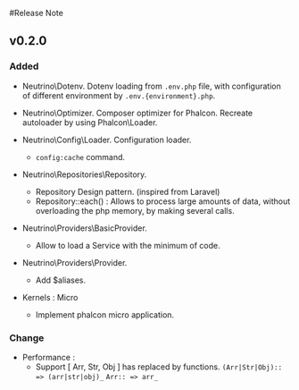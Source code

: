#Release Note

## v0.2.0

### Added
- Neutrino\Dotenv. Dotenv loading from `.env.php` file, with configuration of different environment by `.env.{environment}.php`.

- Neutrino\Optimizer. Composer optimizer for Phalcon. Recreate autoloader by using Phalcon\Loader.

- Neutrino\Config\Loader. Configuration loader.
  - `config:cache` command.
  
- Neutrino\Repositories\Repository. 
  - Repository Design pattern. (inspired from Laravel)
  - Repository::each() : Allows to process large amounts of data, without overloading the php memory, by making several calls.
  
- Neutrino\Providers\BasicProvider. 
  - Allow to load a Service with the minimum of code.
  
- Neutrino\Providers\Provider. 
   - Add $aliases. 
   
- Kernels : Micro
   - Implement phalcon micro application.
   
### Change
- Performance : 
  - Support [ Arr, Str, Obj ] has replaced by functions. `(Arr|Str|Obj):: => (arr|str|obj)_` `Arr:: => arr_` 